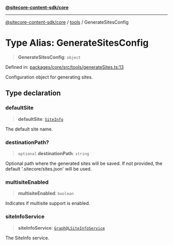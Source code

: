 [**@sitecore-content-sdk/core**](../../README.md)

***

[@sitecore-content-sdk/core](../../README.md) / [tools](../README.md) / GenerateSitesConfig

# Type Alias: GenerateSitesConfig

> **GenerateSitesConfig**: `object`

Defined in: [packages/core/src/tools/generateSites.ts:13](https://github.com/Sitecore/xmc-jss-dev/blob/07cd028140c85e97f7ece01b765c9bb0efa691ad/packages/core/src/tools/generateSites.ts#L13)

Configuration object for generating sites.

## Type declaration

### defaultSite

> **defaultSite**: [`SiteInfo`](../../site/type-aliases/SiteInfo.md)

The default site name.

### destinationPath?

> `optional` **destinationPath**: `string`

Optional path where the generated sites will be saved.
If not provided, the default '.sitecore/sites.json' will be used.

### multisiteEnabled

> **multisiteEnabled**: `boolean`

Indicates if multisite support is enabled.

### siteInfoService

> **siteInfoService**: [`GraphQLSiteInfoService`](../../site/classes/GraphQLSiteInfoService.md)

The SiteInfo service.
